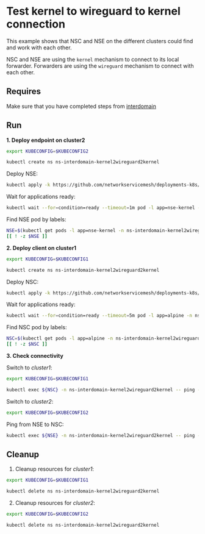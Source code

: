 # Test kernel to wireguard to kernel connection

This example shows that NSC and NSE on the different clusters could find and work with each other.

NSC and NSE are using the `kernel` mechanism to connect to its local forwarder.
Forwarders are using the `wireguard` mechanism to connect with each other.

## Requires

Make sure that you have completed steps from [interdomain](../../)

## Run

**1. Deploy endpoint on cluster2**

```bash
export KUBECONFIG=$KUBECONFIG2
```

```bash
kubectl create ns ns-interdomain-kernel2wireguard2kernel
```

Deploy NSE:
```bash
kubectl apply -k https://github.com/networkservicemesh/deployments-k8s/examples/multicluster/usecases/interdomain_Kernel2Wireguard2Kernel/cluster2?ref=a661e787d4a9c0eb05afd1e3ad2b54d4c56d7222
```

Wait for applications ready:
```bash
kubectl wait --for=condition=ready --timeout=1m pod -l app=nse-kernel -n ns-interdomain-kernel2wireguard2kernel
```

Find NSE pod by labels:
```bash
NSE=$(kubectl get pods -l app=nse-kernel -n ns-interdomain-kernel2wireguard2kernel --template '{{range .items}}{{.metadata.name}}{{"\n"}}{{end}}')
[[ ! -z $NSE ]]
```

**2. Deploy client on cluster1**

```bash
export KUBECONFIG=$KUBECONFIG1
```

```bash
kubectl create ns ns-interdomain-kernel2wireguard2kernel
```

Deploy NSC:
```bash
kubectl apply -k https://github.com/networkservicemesh/deployments-k8s/examples/multicluster/usecases/interdomain_Kernel2Wireguard2Kernel/cluster1?ref=a661e787d4a9c0eb05afd1e3ad2b54d4c56d7222
```

Wait for applications ready:
```bash
kubectl wait --for=condition=ready --timeout=5m pod -l app=alpine -n ns-interdomain-kernel2wireguard2kernel
```

Find NSC pod by labels:
```bash
NSC=$(kubectl get pods -l app=alpine -n ns-interdomain-kernel2wireguard2kernel --template '{{range .items}}{{.metadata.name}}{{"\n"}}{{end}}')
[[ ! -z $NSC ]]
```

**3. Check connectivity**

Switch to *cluster1*:

```bash
export KUBECONFIG=$KUBECONFIG1
```

```bash
kubectl exec ${NSC} -n ns-interdomain-kernel2wireguard2kernel -- ping -c 4 172.16.1.2
```

Switch to *cluster2*:

```bash
export KUBECONFIG=$KUBECONFIG2
```

Ping from NSE to NSC:
```bash
kubectl exec ${NSE} -n ns-interdomain-kernel2wireguard2kernel -- ping -c 4 172.16.1.3
```

## Cleanup

1. Cleanup resources for *cluster1*:
```bash
export KUBECONFIG=$KUBECONFIG1
```
```bash
kubectl delete ns ns-interdomain-kernel2wireguard2kernel
```

2. Cleanup resources for *cluster2*:
```bash
export KUBECONFIG=$KUBECONFIG2
```
```bash
kubectl delete ns ns-interdomain-kernel2wireguard2kernel
```
